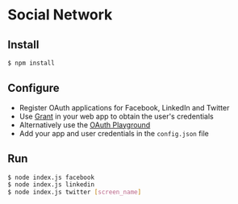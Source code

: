 
# Social Network


## Install

```bash
$ npm install
```

## Configure

- Register OAuth applications for Facebook, LinkedIn and Twitter
- Use [Grant][grant] in your web app to obtain the user's credentials
- Alternatively use the [OAuth Playground][grant-oauth]
- Add your app and user credentials in the `config.json` file


## Run

```bash
$ node index.js facebook
$ node index.js linkedin
$ node index.js twitter [screen_name]
```


  [grant]: https://github.com/simov/grant
  [grant-oauth]: https://grant-oauth.herokuapp.com/
